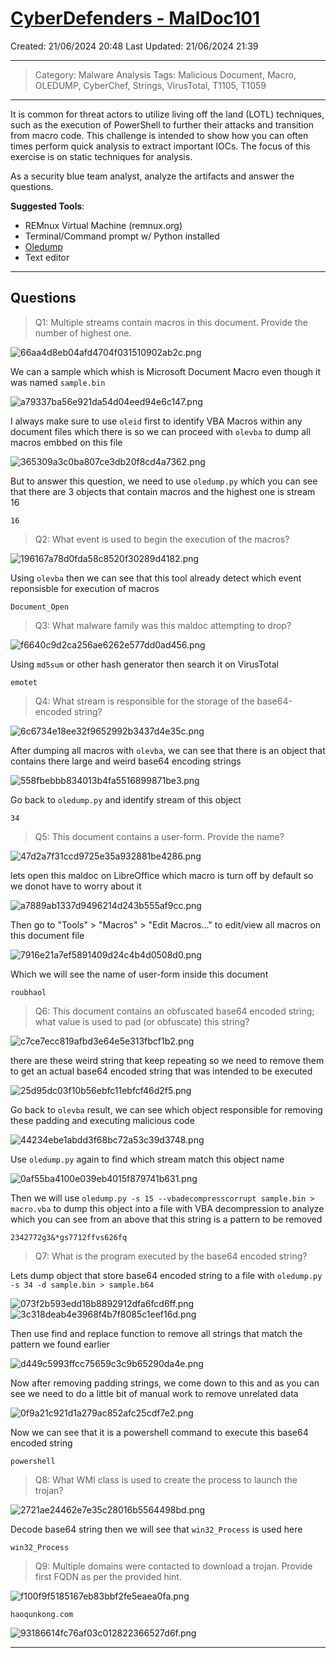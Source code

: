 # [CyberDefenders - MalDoc101](https://cyberdefenders.org/blueteam-ctf-challenges/maldoc101/)
Created: 21/06/2024 20:48
Last Updated: 21/06/2024 21:39
* * *
>Category: Malware Analysis
>Tags: Malicious Document, Macro, OLEDUMP, CyberChef, Strings, VirusTotal, T1105, T1059
* * *
It is common for threat actors to utilize living off the land (LOTL) techniques, such as the execution of PowerShell to further their attacks and transition from macro code. This challenge is intended to show how you can often times perform quick analysis to extract important IOCs. The focus of this exercise is on static techniques for analysis.

As a security blue team analyst, analyze the artifacts and answer the questions.

**Suggested Tools**:
- REMnux Virtual Machine (remnux.org)
- Terminal/Command prompt w/ Python installed
- [Oledump](https://blog.didierstevens.com/programs/oledump-py/)
- Text editor
* * *
## Questions
> Q1: Multiple streams contain macros in this document. Provide the number of highest one.

![66aa4d8eb04afd4704f031510902ab2c.png](/resources/66aa4d8eb04afd4704f031510902ab2c.png)

We can a sample which whish is Microsoft Document Macro even though it was named `sample.bin`

![a79337ba56e921da54d04eed94e6c147.png](/resources/a79337ba56e921da54d04eed94e6c147.png)

I always make sure to use `oleid` first to identify VBA Macros within any document files which there is so we can proceed with `olevba` to dump all macros embbed on this file

![365309a3c0ba807ce3db20f8cd4a7362.png](/resources/365309a3c0ba807ce3db20f8cd4a7362.png)

But to answer this question, we need to use `oledump.py` which you can see that there are 3 objects that contain macros and the highest one is stream 16

```
16
```

> Q2: What event is used to begin the execution of the macros?

![196167a78d0fda58c8520f30289d4182.png](/resources/196167a78d0fda58c8520f30289d4182.png)

Using `olevba` then we can see that this tool already detect which event reponsisble for execution of macros

```
Document_Open
```

> Q3: What malware family was this maldoc attempting to drop?

![f6640c9d2ca256ae6262e577dd0ad456.png](/resources/f6640c9d2ca256ae6262e577dd0ad456.png)

Using `md5sum` or other hash generator then search it on VirusTotal

```
emotet
```

> Q4: What stream is responsible for the storage of the base64-encoded string?

![6c6734e18ee32f9652992b3437d4e35c.png](/resources/6c6734e18ee32f9652992b3437d4e35c.png)

After dumping all macros with `olevba`, we can see that there is an object that contains there large and weird base64 encoding strings

![558fbebbb834013b4fa5516899871be3.png](/resources/558fbebbb834013b4fa5516899871be3.png)

Go back to `oledump.py` and identify stream of this object

```
34
```

> Q5: This document contains a user-form. Provide the name?

![47d2a7f31ccd9725e35a932881be4286.png](/resources/47d2a7f31ccd9725e35a932881be4286.png)

lets open this maldoc on LibreOffice which macro is turn off by default so we donot have to worry about it

![a7889ab1337d9496214d243b555af9cc.png](/resources/a7889ab1337d9496214d243b555af9cc.png)

Then go to "Tools" > "Macros" > "Edit Macros..." to edit/view all macros on this document file

![7916e21a7ef5891409d24c4b4d0508d0.png](/resources/7916e21a7ef5891409d24c4b4d0508d0.png)

Which we will see the name of user-form inside this document

```
roubhaol
```

> Q6: This document contains an obfuscated base64 encoded string; what value is used to pad (or obfuscate) this string?

![c7ce7ecc819afbd3e64e5e313fbcf1b2.png](/resources/c7ce7ecc819afbd3e64e5e313fbcf1b2.png)

there are these weird string that keep repeating so we need to remove them to get an actual base64 encoded string that was intended to be executed

![25d95dc03f10b56ebfc11ebfcf46d2f5.png](/resources/25d95dc03f10b56ebfc11ebfcf46d2f5.png)

Go back to `olevba` result, we can see which object responsible for removing these padding and executing malicious code

![44234ebe1abdd3f68bc72a53c39d3748.png](/resources/44234ebe1abdd3f68bc72a53c39d3748.png)

Use `oledump.py` again to find which stream match this object name

![0af55ba4100e039eb4015f879741b631.png](/resources/0af55ba4100e039eb4015f879741b631.png)

Then we will use `oledump.py -s 15 --vbadecompresscorrupt sample.bin > macro.vba` to dump this object into a file with VBA decompression to analyze which you can see from an above that this string is a pattern to be removed

```
2342772g3&*gs7712ffvs626fq
```

> Q7: What is the program executed by the base64 encoded string?

Lets dump object that store base64 encoded string to a file with `oledump.py -s 34 -d sample.bin > sample.b64`

![073f2b593edd18b8892912dfa6fcd6ff.png](/resources/073f2b593edd18b8892912dfa6fcd6ff.png)
![3c318deab4e3968f4b7f8085c1eef16d.png](/resources/3c318deab4e3968f4b7f8085c1eef16d.png)

Then use find and replace function to remove all strings that match the pattern we found earlier

![d449c5993ffcc75659c3c9b65290da4e.png](/resources/d449c5993ffcc75659c3c9b65290da4e.png)

Now after removing padding strings, we come down to this and as you can see we need to do a little bit of manual work to remove unrelated data

![0f9a21c921d1a279ac852afc25cdf7e2.png](/resources/0f9a21c921d1a279ac852afc25cdf7e2.png)

Now we can see that it is a powershell command to execute this base64 encoded string

```
powershell
```

> Q8: What WMI class is used to create the process to launch the trojan?

![2721ae24462e7e35c28016b5564498bd.png](/resources/2721ae24462e7e35c28016b5564498bd.png)

Decode base64 string then we will see that `win32_Process` is used here

```
win32_Process
```

> Q9: Multiple domains were contacted to download a trojan. Provide first FQDN as per the provided hint.

![f100f9f5185167eb83bbf2fe5eaea0fa.png](/resources/f100f9f5185167eb83bbf2fe5eaea0fa.png)
```
haoqunkong.com
```

![93186614fc76af03c012822366527d6f.png](/resources/93186614fc76af03c012822366527d6f.png)
* * *
